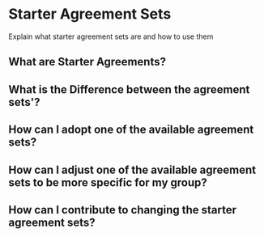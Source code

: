# Starter Agreement Sets

Explain what starter agreement sets are and how to use them 

## What are Starter Agreements? 

## What is the Difference between the agreement sets'?

## How can I adopt one of the available agreement sets?

## How can I adjust one of the available agreement sets to be more specific for my group?

## How can I contribute to changing the starter agreement sets?

